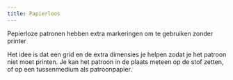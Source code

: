 ```yaml
---
title: Papierloos
---
```


Pepierloze patronen hebben extra markeringen om te gebruiken zonder printer

Het idee is dat een grid en de extra dimensies je helpen zodat je het patroon niet moet printen. Je kan het patroon in de plaats meteen op de stof zetten, of op een tussenmedium als patroonpapier.
